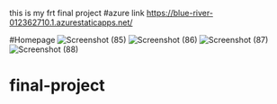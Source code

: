 
this is my frt final project 
#azure link https://blue-river-012362710.1.azurestaticapps.net/


#Homepage
![Screenshot (85)](https://user-images.githubusercontent.com/91813640/173251495-08724a62-ee75-4666-8452-dce0e6797ab1.png)
![Screenshot (86)](https://user-images.githubusercontent.com/91813640/173251498-2b50f0d3-3ce3-439e-9ba2-ab24541f8fde.png)
![Screenshot (87)](https://user-images.githubusercontent.com/91813640/173251499-35113fd6-b89c-4a17-b46e-98f7d9c6a832.png)
![Screenshot (88)](https://user-images.githubusercontent.com/91813640/173251501-680dd09d-7432-4def-96de-914ca9c1d554.png)
# final-project
